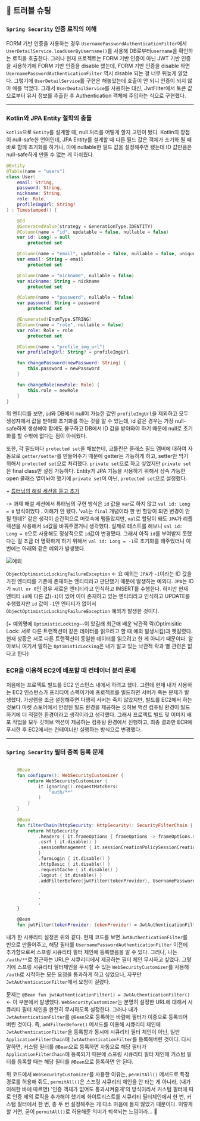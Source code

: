 ## 🐛 트러블 슈팅

### `Spring Security` 인증 로직의 이해

FORM 기반 인증을 사용하는 경우 `UsernamePasswordAuthenticationFilter`에서 `UserDetailService.loadUserByUsername()`를 사용해 DB로부터`username`을 확인하는 로직을 호출한다. 그러나 현재 프로젝트는 FORM 기반 인증이 아닌 JWT 기반 인증을 사용하기에 FORM 기반 인증을 disable 했는데, FORM 기반 인증을 disable 하면 `UsernamePasswordAuthenticationFilter` 역시 disable 되는 걸 너무 뒤늦게 알았다. 그렇기에 `UserDetailService`를 구현은 해놓았는데 호출이 안 되니 인증이 되지 않아 애를 먹었다. 그래서 `UserDeatailService`를 사용하는 대신, JwtFilter에서 토큰 값으로부터 유저 정보를 추출한 후 Authentication 객체에 주입하는 식으로 구현했다.

---

### Kotlin와 JPA Entity 철학의 충돌

`kotlin`으로 `Entity`를 설계할 때, null 처리를 어떻게 할지 고민이 됐다. Kotlin의 장점이 null-safe한 언어인데, JPA Entity를 설계할 때 다른 필드 값은 객체가 초기화 될 때 바로 함께 초기화를 하거나, 아예 nullable한 필드 값을 설정해주면 됐는데 ID 값만큼은 null-safe하게 만들 수 없는 게 아쉬웠다.

```kotlin
@Entity
@Table(name = "users")
class User(
    email: String,
    password: String,
    nickname: String,
    role: Role,
    profileImgUrl: String?
) : Timestamped() {

    @Id
    @GeneratedValue(strategy = GenerationType.IDENTITY)
    @Column(name = "id", updatable = false, nullable = false)
    var id: Long? = null
        protected set

    @Column(name = "email", updatable = false, nullable = false, unique = true)
    var email: String = email
        protected set

    @Column(name = "nickname", nullable = false)
    var nickname: String = nickname
        protected set

    @Column(name = "password", nullable = false)
    var password: String = password
        protected set

    @Enumerated(EnumType.STRING)
    @Column(name = "role", nullable = false)
    var role: Role = role
        protected set

    @Column(name = "profile_img_url")
    var profileImgUrl: String? = profileImgUrl

    fun changePassword(newPassword: String) {
        this.password = newPassword
    }

    fun changeRole(newRole: Role) {
        this.role = newRole
    }
}
```

위 엔티티를 보면, `id`와 DB에서 null이 가능한 값인 `profileImgUrl`을 제외하고 모두 생성자에서 값을 받아와 초기화를 하는 것을 알 수 있는데, id 같은 경우는 가장 null-safe하게 생성해야 함에도 불구하고 DB에서 ID 값을 받아와야 하기 때문에 null로 초기화를 할 수밖에 없다는 점이 아쉬웠다.

또한, 각 필드마다 `protected set`을 해놨는데, 코틀린은 클래스 필드 멤버에 대하여 자동으로 `getter/setter`를 만들어주기 때문에 getter는 가능하게 하고, setter만 막기 위해서 `protected set`으로 처리했다. `private set`으로 하고 싶었지만 `private set`은 final class만 설정 가능하다. Entity가 JPA 기능을 사용하기 위해서 상속 가능한 open 클래스 열어놔야 했기에 `private set`이 아닌, `protected set`으로 설정했다.

\+ <ins>튜터님의 해설 세션을 듣고 추가</ins>

-> 과제 해설 세션에서 튜터님의 구현 방식은 `id` 값을 `var`로 하지 않고 `val id: Long = 0` 방식이었다 . 이해가 안 됐다. '`val`는 `final` 개념이라 한 번 할당이 되면 변경이 안 될 텐데?' 같은 생각이 순간적으로 머릿속에 맴돌았지만, `val`로 할당이 돼도 `JPA`가 리플렉션을 사용해서 `id`값을 바꿔주겠거니 생각했다. 실제로 테스트를 해보니 `val id: Long = 0`으로 사용해도 정상적으로 `id`값이 변경됐다. 그래서 아직 `id`를 부여받지 못했다는 걸 조금 더 명확하게 하기 위해서 `val id: Long = -1`로 초기화를 해주었더니 이번에는 아래와 같은 예외가 발생했다.

![예외](https://github.com/user-attachments/assets/fdb5c2c7-98d5-41c0-bf44-5e9c2592aaf9)

`ObjectOptimisticLockingFailureException` <- 요 예외는 `JPA`가 `-1`이라는 ID 값을 가진 엔티티를 기존에 존재하는 엔티티라고 판단했기 때문에 발생하는 예외다. `JPA`는 ID가 `null or 0`인 경우 새로운 엔티티라고 인식하고 INSERT를 수행한다. 하지만 현재 엔티티 `id`에 다른 값(`-1`)이 있어 이미 존재하고 있는 엔티티라고 인식하고 UPDATE를 수행했지만 `id` 값이 `-1`인 엔티티가 없어서 `ObjectOptimisticLockingFailureException` 예외가 발생한 것이다.

(\+ 예외명에 `OptimisticLocking~~`이 있길래 최근애 배운 낙관적 락(Optimisitic Lock: 서로 다른 트랜잭션이 같은 데이터를 읽으려고 할 때 예외 발생시킴)과 헷갈렸다. 현재 상황은 서로 다른 트랜잭션이 동일한 데이터를 읽으려고 한 게 아니기 때문이다. 알아보니 여기서 말하는 `OptimisticLocking`은 내가 알고 있는 낙관적 락과 별 관련은 없다고 한다)


### ECR을 이용해 EC2에 배포할 때 컨테이너 분리 문제

처음에는 프로젝트 빌드를 EC2 인스턴스 내에서 하려고 했다. 그런데 현재 내가 사용하는 EC2 인스턴스가 프리티어 스펙이기에 프로젝트를 빌드하면 서버가 죽는 문제가 발생했다. 가상램을 조금 설정해주면 다행히 서버는 죽지 않았지만, 빌드를 EC2에서 하는 것보다 마켓 스토어에서 안정된 빌드 환경을 제공하는 깃허브 액션 컴퓨팅 환경이 빌드하기에 더 적절한 환경이라고 생각이라고 생각했다. 그래서 프로젝트 빌드 및 이미지 배포 작업을 모두 깃허브 액션이 제공하는 컴퓨팅 환경에서 진행하고, 최종 결과만 ECR에 푸시한 후 EC2에서는 컨테이너만 실행하는 방식으로 변경했다.

---

### `Spring Security` 필터 중복 등록 문제

```kotlin

    @Bean
    fun configure(): WebSecurityCustomizer {
        return WebSecurityCustomizer {
            it.ignoring().requestMatchers(
                "auth/**"
            )
        }
    }
  
    @Bean
    fun filterChain(httpSecurity: HttpSecurity): SecurityFilterChain {
        return httpSecurity
            .headers { it.frameOptions { frameOptions -> frameOptions.sameOrigin() } }
            .csrf { it.disable() }
            .sessionManagement { it.sessionCreationPolicySessionCreationPolicy.STATELESS)
            } 
            .formLogin { it.disable() }
            .httpBasic { it.disable() }
            .requestCache { it.disable() } 
            .logout { it.disable() }
            .addFilterBefore(jwtFilter(tokenProvider), UsernamePasswordAuthenticationFilter::class.java)
  
            .
            .
            .
    }

    @Bean
    fun jwtFilter(tokenProvider: tokenProvider) = JwtAuthenticationFilter(tokenProvider)

```

내가 한 시큐리티 설정은 위와 같다. 현재 코드를 보면 `JwtAuthenticationFilter`를 빈으로 만들어주고, 해당 필터를 `UsernamePasswordAuthenticationFilter` 이전에 추가함으로써 스프링 시큐리티 필터 체인에 등록했음을 알 수 있다. 그러나, 나는 `/auth/**`로 접근하는 URL은 시큐리티에서 제공하는 필터 체인 무시하고 싶었다. 그렇기에 스프링 시큐리티 필터체인을 무시할 수 있는 `WebSecurityCustomizer`를 사용해 `/auth`로 시작하는 모든 요청을 통과하게 하고 싶었으나, 자꾸만 `JwtAuthenticationFilter`에서 요청이 걸렸다.

문제는 `@Bean fun jwtAuthenticationFilter() = JwtAuthenticationFilter()` <- 이 부분에서 발생했다. `WebSecurityCustomizer`는 분명히 설정한 URL에 대해서 시큐리티 필터 체인을 완전히 무시하도록 설정한다. 그러나 내가 `JwtAutenticationFilter`를 `@Bean`으로 등록하는 바람에 필터가 이중으로 등록되어 버린 것이다. 즉, `addFilterBefore()` 메서드를 이용해 시큐리티 체인에 `JwtAuthenticationFilter`을 등록함과 동시에 시큐리티 필터 체인이 아닌, 일반 `ApplicationFilterChain`에 `JwtAuthenticationFilter`를 등록해버린 것이다. 다시 말하면, 커스텀 필터를 `@Bean`으로 등록하면 자동으로 해당 필터가 `ApplicationFilterChain`에 등록되기 때문에 스프링 시큐리티 필터 체인에 커스텀 필터를 등록할 때는 해당 필터를 `@Bean`으로 등록하면 안 된다.

위 코드에서 `WebSecurityCustomizer`를 사용한 이유는, `permitAll()` 메서드로 특정 경로를 허용해 줘도, `permitAll()`은 스프링 시큐리티 체인을 안 타는 게 아니라, (내가 이해한 바에 따르면) '인증 객체가 없어도 통과시켜줄게'의 방식이라서 커스텀 필터에 따로 인증 제외 로직을 추가해야 했기에 화이트리스트를 시큐리티 필터체인에서 한 번, 커스텀 필터에서 한 번, 총 두 번 설정해주는 게 다소 마음에 들지 않았기 때문이다. 이렇게 할 거면, 굳이 `permitAll()`로 허용해준 의미가 퇴색되는 느낌이라... 🌵
